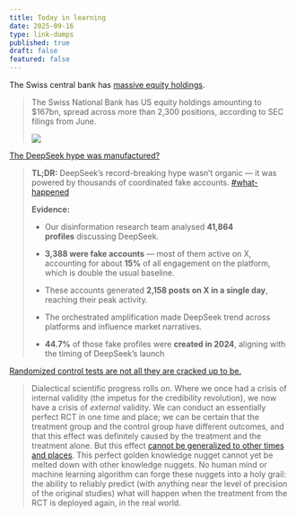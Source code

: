 ```yaml
---
title: Today in learning
date: 2025-09-16
type: link-dumps
published: true
draft: false
featured: false
---
```

The Swiss central bank has [massive equity holdings](https://www.ft.com/content/60a9898b-9bb5-4349-a5c9-0ed7e0d55a77).

> The Swiss National Bank has US equity holdings amounting to $167bn, spread across more than 2,300 positions, according to SEC filings from June.
> 
> ![](/images/SNB.webp)

[The DeepSeek hype was manufactured?](https://www.evai.ai/en/post/disinformation-the-deepseek-hype-was-all-made-up-how-fake-accounts-managed-a-market-frenzy)

> **TL;DR:** DeepSeek’s record-breaking hype wasn’t organic — it was powered by thousands of coordinated fake accounts. [#what-happened](https://www.evai.ai/en/post/disinformation-the-deepseek-hype-was-all-made-up-how-fake-accounts-managed-a-market-frenzy#viewer-sa5c62765)
> 
> **Evidence:**
> 
> *   Our disinformation research team analysed **41,864 profiles** discussing DeepSeek.
>     
> *   **3,388 were fake accounts** — most of them active on X, accounting for about **15%** of all engagement on the platform, which is double the usual baseline.
>     
> *   These accounts generated **2,158 posts on X in a single day**, reaching their peak activity.
>     
> *   The orchestrated amplification made DeepSeek trend across platforms and influence market narratives.
>     
> *   **44.7%** of those fake profiles were **created in 2024**, aligning with the timing of DeepSeek’s launch
>     

[Randomized control tests are not all they are cracked up to be.](https://kevinmunger.substack.com/p/experiments-as-performance-art?utm_source=post-email-title&publication_id=68871&post_id=171970257&utm_campaign=email-post-title&isFreemail=true&r=98sb1&triedRedirect=true&utm_medium=email)

> Dialectical scientific progress rolls on. Where we once had a crisis of internal validity (the impetus for the credibility revolution), we now have a crisis of _external_ validity. We can conduct an essentially perfect RCT in one time and place; we can be certain that the treatment group and the control group have different outcomes, and that this effect was definitely caused by the treatment and the treatment alone. But this effect [cannot be generalized to other times and places](https://journals.sagepub.com/doi/10.1177/20531680231187271). This perfect golden knowledge nugget cannot yet be melted down with other knowledge nuggets. No human mind or machine learning algorithm can forge these nuggets into a holy grail: the ability to reliably predict (with anything near the level of precision of the original studies) what will happen when the treatment from the RCT is deployed again, in the real world.